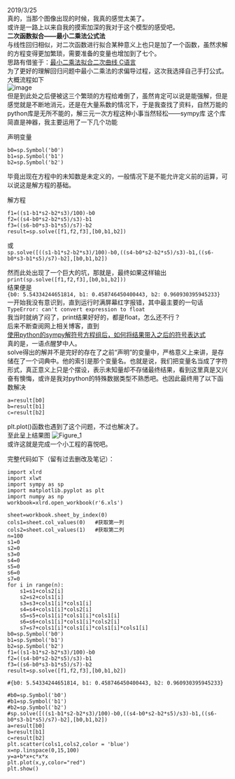 2019/3/25  
真的，当那个图像出现的时候，我真的感觉太美了。  
或许是一路上以来自我的摸索加深的我对于这个模型的感受吧。  
**二次函数拟合——最小二乘法公式法**  
与线性回归相似，对二次函数进行拟合某种意义上也只是加了一个函数，虽然求解的方程变得更加繁琐，需要准备的变量也增加到了七个。  
思路有借鉴于：[最小二乘法拟合二次曲线 C语言](https://blog.csdn.net/frustratd/article/details/80968772)  
为了更好的理解回归问题中最小二乘法的求偏导过程，这次我选择自己手打公式。  
大概流程如下  
![image](https://user-images.githubusercontent.com/48372803/54882826-fd1c5a00-4e98-11e9-979e-1a4ebb9ce7b9.png)  
但是到此处之后便被这三个繁琐的方程给难倒了，虽然肯定可以说是能强解，但是感觉就是不断地消元，还是在大量系数的情况下，于是我查找了资料，自然万能的python库是无所不能的，解三元一次方程这种小事当然轻松——sympy库
这个库简直是神器，我主要运用了一下几个功能  
  
声明变量  
```
b0=sp.Symbol('b0')
b1=sp.Symbol('b1')
b2=sp.Symbol('b2')
```  
毕竟出现在方程中的未知数是未定义的，一般情况下是不能允许定义前的运算，可以说这是解方程的基础。  
  
解方程  
```
f1=((s1-b1*s2-b2*s3)/100)-b0
f2=((s4-b0*s2-b2*s5)/s3)-b1
f3=((s6-b0*s3-b1*s5)/s7)-b2
result=sp.solve([f1,f2,f3],[b0,b1,b2])
```  
或  
`sp.solve([((s1-b1*s2-b2*s3)/100)-b0,((s4-b0*s2-b2*s5)/s3)-b1,((s6-b0*s3-b1*s5)/s7)-b2],[b0,b1,b2])`  
  
然而此处出现了一个巨大的坑，那就是，最终如果这样输出  
`print(sp.solve([f1,f2,f3],[b0,b1,b2]))`  
结果便是  
`{b0: 5.54334244651814, b1: 0.458746450400443, b2: 0.960930395945233}`  
一开始我没有意识到，直到运行时满屏幕红字报错，其中最主要的一句话  
`TypeError: can't convert expression to float`  
我当时就纳了闷了，print结果好好的，都是float，怎么还不行？  
后来不断查阅网上相关博客，直到  
[使用python的sympy解符号方程组后，如何将结果带入之后的符号表达式](https://zhidao.baidu.com/question/1579537023552071340.html)  
真的是，一语点醒梦中人。  
solve得出的解并不是完好的存在了之前“声明”的变量中，严格意义上来讲，是存储在了一个词典中。他的索引是那个变量名。也就是说，我们把变量名当成了字符形式，真正意义上只是个摆设，表示未知量却不存储最终结果，看到这里真是又兴奋有懊悔，或许是我对python的特殊数据类型不熟悉吧。也因此最终用了以下函数解决  
```
a=result[b0]
b=result[b1]
c=result[b2]
```
plt.plot()函数也遇到了这个问题，不过也解决了。  
至此呈上结果图
![Figure_1](https://user-images.githubusercontent.com/48372803/54882768-5df76280-4e98-11e9-8152-ca9ddbc539a6.png)  
或许这就是完成一个小工程的喜悦吧。  

完整代码如下（留有过去删改及笔记）：  
```
import xlrd
import xlwt
import sympy as sp
import matplotlib.pyplot as plt
import numpy as np
workbook=xlrd.open_workbook(r'6.xls')

sheet=workbook.sheet_by_index(0)
cols1=sheet.col_values(0)   #获取第一列
cols2=sheet.col_values(1)   #获取第二列
n=100
s1=0
s2=0
s3=0
s4=0
s5=0
s6=0
s7=0
for i in range(n):
    s1=s1+cols2[i]
    s2=s2+cols1[i]
    s3=s3+cols1[i]*cols1[i]
    s4=s4+cols1[i]*cols2[i]
    s5=s5+cols1[i]*cols1[i]*cols1[i]
    s6=s6+cols1[i]*cols1[i]*cols2[i]
    s7=s7+cols1[i]*cols1[i]*cols1[i]*cols1[i]
b0=sp.Symbol('b0')
b1=sp.Symbol('b1')
b2=sp.Symbol('b2')
f1=((s1-b1*s2-b2*s3)/100)-b0
f2=((s4-b0*s2-b2*s5)/s3)-b1
f3=((s6-b0*s3-b1*s5)/s7)-b2
result=sp.solve([f1,f2,f3],[b0,b1,b2])

#{b0: 5.54334244651814, b1: 0.458746450400443, b2: 0.960930395945233}

#b0=sp.Symbol('b0')
#b1=sp.Symbol('b1')
#b2=sp.Symbol('b2')
#sp.solve([((s1-b1*s2-b2*s3)/100)-b0,((s4-b0*s2-b2*s5)/s3)-b1,((s6-b0*s3-b1*s5)/s7)-b2],[b0,b1,b2])
a=result[b0]
b=result[b1]
c=result[b2]
plt.scatter(cols1,cols2,color = 'blue')
x=np.linspace(0,15,100)
y=a+b*x+c*x*x
plt.plot(x,y,color="red")
plt.show()
```
